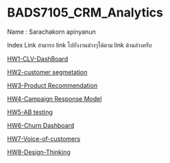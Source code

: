 # BADS7105_CRM_Analytics

Name : Sarachakorn apinyanun

Index Link สามารถ link ไปยังงานต่างๆได้ตาม link ด้านล่างครับ 

[HW1-CLV-DashBoard](https://github.com/bencoldheart/BADS7105_CRM_Analytics/blob/main/HW1-CLV-DashBoard/Supermarket_Bank.pdf)

[HW2-customer segmetation](https://github.com/bencoldheart/BADS7105_CRM_Analytics/blob/main/HW2-customer%20segmetation/Customer_segmentation_6220412017.ipynb)

[HW3-Product Recommendation](https://github.com/bencoldheart/BADS7105_CRM_Analytics/blob/main/HW3-Product%20Recommendation/Product%20Recomendation_6220412017.ipynb)

[HW4-Campaign Response Model](https://github.com/bencoldheart/BADS7105_CRM_Analytics/blob/main/HW4-Campaign%20Response%20Model/Campaign.ipynb)

[HW5-AB testing](https://github.com/bencoldheart/BADS7105_CRM_Analytics/blob/main/HW5-AB%20testing./พริกที่ไม่ใช่พลิก.pdf)

[HW6-Churn Dashboard](https://github.com/bencoldheart/BADS7105_CRM_Analytics/blob/main/HW6-Churn%20Dashboard/churn-6220412017%20(1).pdf)

[HW7-Voice-of-customers](https://github.com/bencoldheart/BADS7105_CRM_Analytics/blob/main/HW7-Voice-of-customers/VoC-6220412017.ipynb)

[HW8-Design-Thinking](https://github.com/bencoldheart/BADS7105_CRM_Analytics/blob/main/HW8-Design-Thinking/Design-Thinking-6220412017.pdf)
